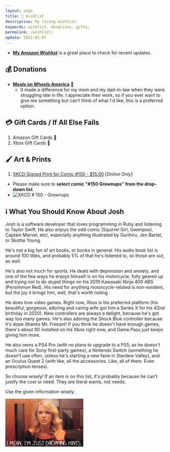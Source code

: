 ```yaml
---
layout: page
title: 🎁 Wishlist
description: My living wishlist.
keywords: wishlist, donations, gifts, 
permalink: /wishlist/
update: 2021-05-07
---
```


* [**My Amazon Wishlist**][amazon-wishlist] is a great place to check for recent updates.

## :moneybag: Donations

* [**Meals on Wheels America**][meals-on-wheels] 🍲
  * It made a difference for my mom and my dad-in-law when they were struggling late in life. I
    appreciate their work, so if you ever want to give me something but can’t think of what I'd
    like, this is a preferred option.

## :credit_card: Gift Cards / If All Else Fails

1. Amazon Gift Cards :sparkling_heart:
1. Xbox Gift Cards :green_heart:

## :paintbrush: Art & Prints

1. [XKCD Signed Print for Comic #150 - $15.00][xkcd-print] [_Online Only_]
  - Please make sure to **select comic "#150 Grownups" from the drop-down list**.
  - ![XKCD # 150 - Grownups][xkcd-150-grownups]

## :information_source: What You Should Know About Josh

Josh is a software developer that loves programming in Ruby and listening to Taylor Swift. He also
enjoys the odd comic (Squirrel Girl, Gwenpool, Captain Marvel, etc), especially anything illustrated
by Gurihiru, Jen Bartel, or Skottie Young.

He's not a big fan of art books, or books in general. His audio book list is around 100 titles, and
probably 5% of that he's listened to, so those are out, as well.

He's also not much for sports. He deals with depression and anxiety, and one of the few ways he
enjoys himself is on his motorcycle, fully geared up and trying not to do stupid things on his
2019 Kawasaki Ninja 400 ABS (Persimmon Red). His need for anything motorcycle-related is non-existent,
but the joy it brings him, well, that's worth noting.

He does love video games. Right now, Xbox is his preferred platform (his beautiful, gorgeous,
adoring and caring wife got him a Series X for his 42nd birthday in 2020). New controllers are
always a delight, because he's got way too many games. He's also adoring the Shock Blue controller
because it's dope (thanks Mr. Freeze)! If you think he doesn't have enough games, there's about 60
installed on his Xbox right now, and Game Pass just keeps giving him more.

He also owns a PS4 Pro (with no plans to upgrade to a PS5, as he doesn't much care for Sony
first-party games), a Nintendo Switch (something he doesn't use often, unless he's starting a new
farm in Stardew Valley), and an Oculus Quest 2 (with like, all the accessories. Like, all of them.
Even prescription lenses).

So choose wisely! If an item is on this list, it's probably because he can't justify the cost or
need. They are literal wants, not needs.

Use the given information wisely.

![Taylor Swift - Dropping Hints][taylor-swift-dropping-hints]

[meals-on-wheels]: https://ams.mealsonwheelsamerica.org/eweb/DynamicPage.aspx?WebCode=globaldonate&site=mowa&CampCode=AnnualCampaign&AplCode=AnnCampWeb
[xkcd-print]: https://store.xkcd.com/products/signed-prints
[amazon-wishlist]: https://www.amazon.com/hz/wishlist/ls/1HYNRZIICEIHW?type=wishlist&filter=unpurchased&sort=priority
[xkcd-150-grownups]: /assets/images/wishlist/surprise-parks-n-rec.gif
[xkcd-150-grownups]: /assets/images/wishlist/xkcd-150-grownups.png
[taylor-swift-dropping-hints]: /assets/images/wishlist/taylor-swift-dropping-hints.gif
